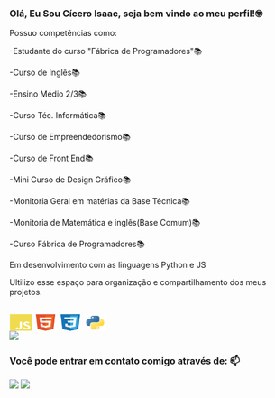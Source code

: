 ### Olá, Eu Sou Cícero Isaac, seja bem vindo ao meu perfil!🤓

Possuo competências como:

-Estudante do curso "Fábrica de Programadores"📚

-Curso de Inglês📚

-Ensino Médio 2/3📚

-Curso Téc. Informática📚

-Curso de Empreendedorismo📚

-Curso de Front End📚

-Mini Curso de Design Gráfico📚

-Monitoria Geral em matérias da Base Técnica📚

-Monitoria de Matemática e inglês(Base Comum)📚

-Curso Fábrica de Programadores📚

Em desenvolvimento com as linguagens Python e JS

Ultilizo esse espaço para organização e compartilhamento dos meus projetos.

<div style="display: inline_block"><br>
  
  <img align="center" alt="Isaac-Js" height="30" width="40" src="https://raw.githubusercontent.com/devicons/devicon/master/icons/javascript/javascript-plain.svg">
  <img align="center" alt="Isaac-HTML" height="30" width="40" src="https://raw.githubusercontent.com/devicons/devicon/master/icons/html5/html5-original.svg">
  <img align="center" alt="Isaac-CSS" height="30" width="40" src="https://raw.githubusercontent.com/devicons/devicon/master/icons/css3/css3-original.svg">
  <img align="center" alt="Isaac-Python" height="30" width="40" src="https://raw.githubusercontent.com/devicons/devicon/master/icons/python/python-original.svg">
  
 </div>
 
 <img height="180em" src="https://github-readme-stats.vercel.app/api?username=IsaacSousa2&show_icons=true&theme=tokyonight">
 

### Você pode entrar em contato comigo através de: 📫

  <a href = "mailto:ciceroisaacsc@gmail.com"><img src="https://img.shields.io/badge/-Gmail-%23333?style=for-the-badge&logo=gmail&logoColor=white" target="_blank"></a>
  <a href="https://instagram.com/isaacsz_7" target="_blank"><img src="https://img.shields.io/badge/-Instagram-%23E4405F?style=for-the-badge&logo=instagram&logoColor=white" target="_blank"></a>
 
